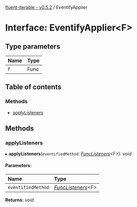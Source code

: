 [fluent-iterable - v0.5.2](../README.md) / EventifyApplier

# Interface: EventifyApplier<F\>

## Type parameters

| Name | Type |
| :------ | :------ |
| `F` | Func |

## Table of contents

### Methods

- [applyListeners](eventifyapplier.md#applylisteners)

## Methods

### applyListeners

▸ **applyListeners**(`eventifiedMethod`: [*FuncListeners*](funclisteners.md)<F\>): *void*

#### Parameters:

| Name | Type |
| :------ | :------ |
| `eventifiedMethod` | [*FuncListeners*](funclisteners.md)<F\> |

**Returns:** *void*
